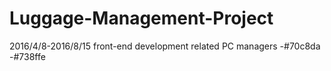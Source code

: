 # Luggage-Management-Project
2016/4/8-2016/8/15
front-end development related
PC managers
-#70c8da
-#738ffe
